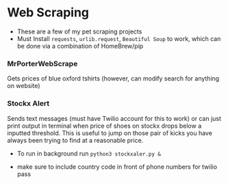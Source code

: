 # Web Scraping
 - These are a few of my pet scraping projects
 - Must Install `requests`, `urlib.request`, `Beautiful Soup` to work, which can be done via a combination of HomeBrew/pip

### MrPorterWebScrape
Gets prices of blue oxford tshirts (however, can modify search for anything on website)


### Stockx Alert 
Sends text messages (must have Twilio account for this to work) or can just print output in terminal when price of shoes on stockx drops below a inputted threshold. This is useful to jump on those pair of kicks you have always been trying to find at a reasonable price. 

- To run in background run `python3 stockxaler.py &` 

- make sure to include country code in front of phone numbers for twilio pass 
